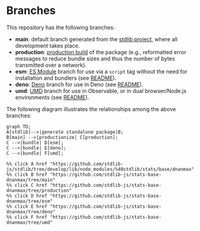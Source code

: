 <!--

@license Apache-2.0

Copyright (c) 2022 The Stdlib Authors.

Licensed under the Apache License, Version 2.0 (the "License");
you may not use this file except in compliance with the License.
You may obtain a copy of the License at

    http://www.apache.org/licenses/LICENSE-2.0

Unless required by applicable law or agreed to in writing, software
distributed under the License is distributed on an "AS IS" BASIS,
WITHOUT WARRANTIES OR CONDITIONS OF ANY KIND, either express or implied.
See the License for the specific language governing permissions and
limitations under the License.

-->

# Branches

This repository has the following branches:

-   **main**: default branch generated from the [stdlib project][stdlib-url], where all development takes place.
-   **production**: [production build][production-url] of the package (e.g., reformatted error messages to reduce bundle sizes and thus the number of bytes transmitted over a network).
-   **esm**: [ES Module][esm-url] branch for use via a `script` tag without the need for installation and bundlers (see [README][esm-readme]).
-   **deno**: [Deno][deno-url] branch for use in Deno (see [README][deno-readme]).
-   **umd**: [UMD][umd-url] branch for use in Observable, or in dual browser/Node.js environments (see [README][umd-readme]).

The following diagram illustrates the relationships among the above branches:

```mermaid
graph TD;
A[stdlib]-->|generate standalone package|B;
B[main] -->|productionize| C[production];
C -->|bundle| D[esm];
C -->|bundle| E[deno];
C -->|bundle| F[umd];

%% click A href "https://github.com/stdlib-js/stdlib/tree/develop/lib/node_modules/%40stdlib/stats/base/dnanmax"
%% click B href "https://github.com/stdlib-js/stats-base-dnanmax/tree/main"
%% click C href "https://github.com/stdlib-js/stats-base-dnanmax/tree/production"
%% click D href "https://github.com/stdlib-js/stats-base-dnanmax/tree/esm"
%% click E href "https://github.com/stdlib-js/stats-base-dnanmax/tree/deno"
%% click F href "https://github.com/stdlib-js/stats-base-dnanmax/tree/umd"
```

[stdlib-url]: https://github.com/stdlib-js/stdlib/tree/develop/lib/node_modules/%40stdlib/stats/base/dnanmax
[production-url]: https://github.com/stdlib-js/stats-base-dnanmax/tree/production
[deno-url]: https://github.com/stdlib-js/stats-base-dnanmax/tree/deno
[deno-readme]: https://github.com/stdlib-js/stats-base-dnanmax/blob/deno/README.md
[umd-url]: https://github.com/stdlib-js/stats-base-dnanmax/tree/umd
[umd-readme]: https://github.com/stdlib-js/stats-base-dnanmax/blob/umd/README.md
[esm-url]: https://github.com/stdlib-js/stats-base-dnanmax/tree/esm
[esm-readme]: https://github.com/stdlib-js/stats-base-dnanmax/blob/esm/README.md